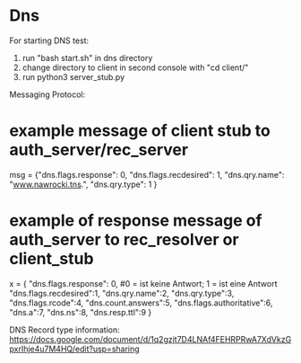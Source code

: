 # Dns

For starting DNS test:

1. run "bash start.sh" in dns directory
2. change directory to client in second console with "cd client/"
3. run python3 server_stub.py

Messaging Protocol:

# example message of client stub to auth_server/rec_server
msg = {"dns.flags.response": 0,
  "dns.flags.recdesired": 1,
  "dns.qry.name": "www.nawrocki.tns.",
  "dns.qry.type": 1
  }



# example of response message of auth_server to rec_resolver or client_stub
x = {
        "dns.flags.response": 0, #0 = ist keine Antwort; 1 = ist eine Antwort
        "dns.flags.recdesired":1,
        "dns.qry.name":2,
        "dns.qry.type":3,
        "dns.flags.rcode":4,
        "dns.count.answers":5,
        "dns.flags.authoritative":6,
        "dns.a":7,
        "dns.ns":8,
        "dns.resp.ttl":9
        }


DNS Record type information:
https://docs.google.com/document/d/1q2gzjt7D4LNAf4FEHRPRwA7XdVkzGpxrIhje4u7M4HQ/edit?usp=sharing



